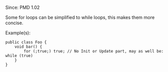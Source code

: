 Since: PMD 1.02

Some for loops can be simplified to while loops, this makes them more concise.

Example(s):
```
public class Foo {
    void bar() {
        for (;true;) true; // No Init or Update part, may as well be: while (true)
    }
}
```
